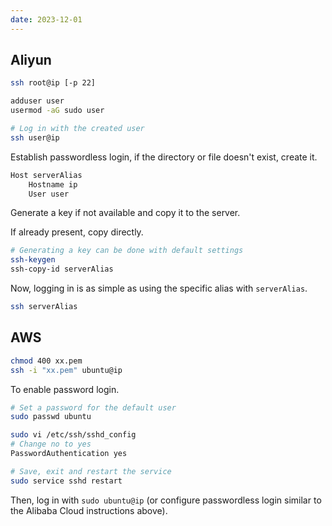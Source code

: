 ```yaml
---
date: 2023-12-01
---
```


## Aliyun

```sh
ssh root@ip [-p 22]

adduser user
usermod -aG sudo user

# Log in with the created user
ssh user@ip
```

Establish passwordless login, if the directory or file doesn't exist, create it.

```sh title="~/.ssh/config"
Host serverAlias
	Hostname ip
	User user
```

Generate a key if not available and copy it to the server. 

If already present, copy directly.

```sh
# Generating a key can be done with default settings
ssh-keygen
ssh-copy-id serverAlias
```

Now, logging in is as simple as using the specific alias with `serverAlias`.

```sh
ssh serverAlias
```

## AWS

```sh
chmod 400 xx.pem
ssh -i "xx.pem" ubuntu@ip
```

To enable password login.

```sh
# Set a password for the default user
sudo passwd ubuntu

sudo vi /etc/ssh/sshd_config
# Change no to yes
PasswordAuthentication yes

# Save, exit and restart the service
sudo service sshd restart
```

Then, log in with `sudo ubuntu@ip` (or configure passwordless login similar to the Alibaba Cloud instructions above).